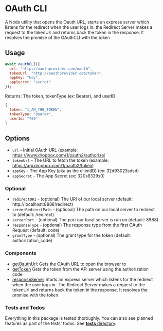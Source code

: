 # OAuth CLI

A Node utility that opens the Oauth URL, starts an express server which listens for the redirect when
the user logs in. the Redirect Server makes a request to the tokenUrl and returns
back the token in the response. It resolves the promise of the OAuthCLI with the token

## Usage

```js
await oauthCLI({
  url: "http://oauthprovider.com/oauth",
  tokenUrl: "http://oauthprovider.com/token",
  appKey: "key",
  appSecret: "secret"
});
```

Returns:
The token, tokenType (ex: Bearer), and userID

```js
{
  token: "I_AM_THE_TOKEN",
  tokenType: "Bearer",
  userId: "789"
}
```

## Options

- `url` - Initial OAuth URL (example: https://www.dropbox.com/1/oauth2/authorize)
- `tokenUrl` - The URL to fetch the token (example: https://api.dropbox.com/1/oauth2/token)
- `appKey` - The App Key (aka as the clientID) (ex: 32d93023sdsd)
- `appSecret` - The App Secret (ex: 320s9329s0)

### Optional

- `redirectURI` - (optional) The URI of our local server (default: http://localhost:8888/redirect)
- `serverRedirectPath` - (optional) The path on our local server to redirect to (default: /redirect)
- `serverPort` - (optional) The port our local server is run on (default: 8888)
- `responseType` - (optional) The response type from the first OAuth Request (default: code)
- `grantType` - (optional) The grant type for the token (default: authorization_code)

### Components

- [getOauthUrl](./getOauthUrl.ts): Gets the OAuth URL to open the browser to
- [getToken](./getToken.ts) Gets the token from the API server using the authorization code
- [responseServer](./responseServer.ts) Starts an express server which listens for the redirect when the user logs in. The Redirect Server makes a request to the tokenUrl and returns back the token in the response. It resolves the promise with the token

### Tests and Todos

Everything in this package is tested thoroughly. You can also see planned features as part of the tests' todos. See [**tests** directory](__tests__).
